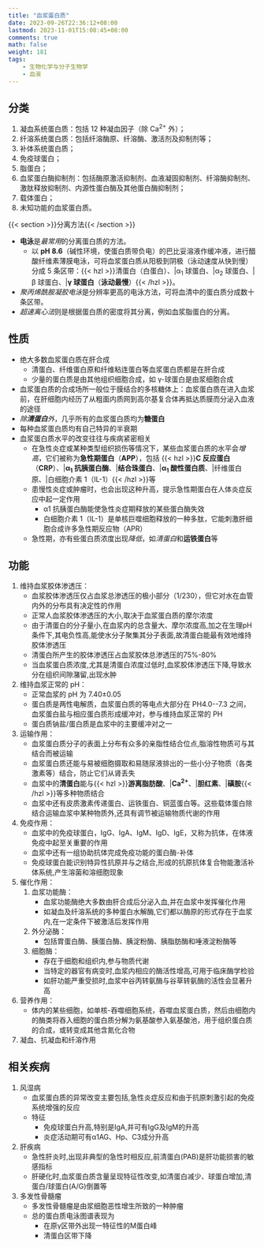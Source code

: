 ```yaml
---
title: "血浆蛋白质"
date: 2023-09-26T22:36:12+08:00
lastmod: 2023-11-01T15:08:45+08:00
comments: true
math: false
weight: 181
tags:
    - 生物化学与分子生物学
    - 血液
---
```


## 分类

1. 凝血系统蛋白质：包括 12 种凝血因子（除 Ca<sup>2+</sup> 外）；
2. 纤溶系统蛋白质：包括纤溶酶原、纤溶酶、激活剂及抑制剂等；
3. 补体系统蛋白质；
4. 免疫球蛋白；
5. 脂蛋白；
6. 血浆蛋白酶抑制剂：包括酶原激活抑制剂、血液凝固抑制剂、纤溶酶抑制剂、激肽释放抑制剂、内源性蛋白酶及其他蛋白酶抑制剂；
7. 载体蛋白；
8. 未知功能的血浆蛋白质。

{{< section >}}分离方法{{< /section >}}

- **电泳**是*最常用*的分离蛋白质的方法。
    - 以 **pH 8.6**（碱性环境，使蛋白质带负电）的巴比妥溶液作缓冲液，进行醋酸纤维素薄膜电泳，可将血浆蛋白质从阳极到阴极（泳动速度从快到慢）分成 5 条区带：{{< hzl >}}清蛋白（白蛋白）、|α<sub>1</sub> 球蛋白、|α<sub>2</sub> 球蛋白、|β 球蛋白、|**γ 球蛋白**（**泳动最慢**）{{< /hzl >}}。
- *聚丙烯酰胺凝胶电泳*是分辨率更高的电泳方法，可将血清中的蛋白质分成数十条区带。
- *超速离心法*则是根据蛋白质的密度将其分离，例如血浆脂蛋白的分离。

## 性质

- 绝大多数血浆蛋白质在肝合成
    - 清蛋白、纤维蛋白原和纤维粘连蛋白等血浆蛋白质都是在肝合成
    - 少量的蛋白质是由其他组织细胞合成，如 γ-球蛋白是由浆细胞合成
- 血浆蛋白质的合成场所一般位于膜结合的多核糖体上：血浆蛋白质在进入血浆前，在肝细胞内经历了从粗面内质网到高尔基复合体再抵达质膜而分泌入血液的途径
- *除**清蛋白**外*，几乎所有的血浆蛋白质均为**糖蛋白**
- 每种血浆蛋白质均有自己特异的半衰期
- 血浆蛋白质水平的改变往往与疾病紧密相关
    - 在急性炎症或某种类型组织损伤等情况下，某些血浆蛋白质的水平会*增高*，它们被称为**急性期蛋白**（**APP**），包括 {{< hzl >}}**C 反应蛋白**（**CRP**）、|**α<sub>1</sub> 抗胰蛋白酶**、|**结合珠蛋白**、|**α<sub>1</sub> 酸性蛋白质**、|纤维蛋白原、|白细胞介素 1（IL-1）{{< /hzl >}}等
    - 患慢性炎症或肿瘤时，也会出现这种升高，提示急性期蛋白在人体炎症反应中起一定作用
        - α1 抗胰蛋白酶能使急性炎症期释放的某些蛋白酶失效
        - 白细胞介素 1（IL-1）是单核巨噬细胞释放的一种多肽，它能刺激肝细胞合成许多急性期反应物（APR）
    - 急性期，亦有些蛋白质浓度出现*降低*，如*清蛋白*和**运铁蛋白**等

## 功能

1. 维持血浆胶体渗透压：
    - 血浆胶体渗透压仅占血浆总渗透压的极小部分（1/230），但它对水在血管内外的分布具有决定性的作用
    - 正常人血浆胶体渗透压的大小,取决于血浆蛋白质的摩尔浓度
    - 由于清蛋白的分子量小,在血浆内的总含量大、摩尔浓度高,加之在生理pH条件下,其电负性高,能使水分子聚集其分子表面,故清蛋白能最有效地维持胶体渗透压
    - 清蛋白所产生的胶体渗透压占血浆胶体总渗透压的75%-80%
    - 当血浆蛋白质浓度,尤其是清蛋白浓度过低时,血浆胶体渗透压下降,导致水分在组织间隙潴留,出现水肿
2. 维持血浆正常的 pH：
    - 正常血浆的 pH 为 7.40±0.05
    - 蛋白质是两性电解质，血浆蛋白质的等电点大部分在 PH4.0--7.3 之间，血浆蛋白盐与相应蛋白质形成缓冲对，参与维持血浆正常的 PH
    - 蛋白质钠盐/蛋白质是血浆中的主要缓冲对之一
3. 运输作用：
    - 血浆蛋白质分子的表面上分布有众多的亲脂性结合位点,脂溶性物质可与其结合而被运输
    - 血浆蛋白质还能与易被细胞摄取和易随尿液排出的一些小分子物质（各类激素等）结合，防止它们从肾丢失
    - 血浆中的**清蛋白**能与{{< hzl >}}**游离脂肪酸**、|**Ca<sup>2+</sup>**、|**胆红素**、|**磺胺**{{< /hzl >}}等多种物质结合
    - 血浆中还有皮质激素传递蛋白、运铁蛋白、铜蓝蛋白等。这些载体蛋白除结合运输血浆中某种物质外,还具有调节被运输物质代谢的作用
4. 免疫作用：
    - 血浆中的免疫球蛋白，IgG、IgA、IgM、IgD、IgE，又称为抗体，在体液免疫中起至关重要的作用
    - 血浆中还有一组协助抗体完成免疫功能的蛋白酶-补体
    - 免疫球蛋白能识别特异性抗原并与之结合,形成的抗原抗体复合物能激活补体系统,产生溶菌和溶细胞现象
5. 催化作用：
    1. 血浆功能酶：
        - 血浆功能酶绝大多数由肝合成后分泌入血,并在血浆中发挥催化作用
        - 如凝血及纤溶系统的多种蛋白水解酶,它们都以酶原的形式存在于血浆内,在一定条件下被激活后发挥作用
    2. 外分泌酶：
        - 包括胃蛋白酶、胰蛋白酶、胰淀粉酶、胰脂肪酶和唾液淀粉酶等
    3. 细胞酶：
        - 存在于细胞和组织内,参与物质代谢
        - 当特定的器官有病变时,血浆内相应的酶活性增高,可用于临床酶学检验
        - 如肝功能严重受损时,血浆中谷丙转氨酶与谷草转氨酶的活性会显著升高
6. 营养作用：
    - 体内的某些细胞，如单核-吞噬细胞系统，吞噬血浆蛋白质，然后由细胞内的酶类将吞入细胞的蛋白质分解为氨基酸参入氨基酸池，用于组织蛋白质的合成，或转变成其他含氮化合物
7. 凝血、抗凝血和纤溶作用

## 相关疾病

1. 风湿病
    - 血浆蛋白质的异常改变主要包括,急性炎症反应和由于抗原刺激引起的免疫系统增强的反应
    - 特征
        - 免疫球蛋白升高,特别是IgA,并可有IgG及IgM的升高
        - 炎症活动期可有α1AG、Hp、C3成分升高
2. 肝疾病
    - 急性肝炎时,出现非典型的急性时相反应,前清蛋白(PAB)是肝功能损害的敏感指标
    - 肝硬化时,血浆蛋白质含量呈现特征性改变,如清蛋白减少、球蛋白增加,清蛋白/球蛋白(A/G)倒置等
3. 多发性骨髓瘤
    - 多发性骨髓瘤是由浆细胞恶性增生所致的一种肿瘤
    - 总的蛋白质电泳图谱表现为
        - 在原γ区带外出现一特征性的M蛋白峰
        - 清蛋白区带下降

